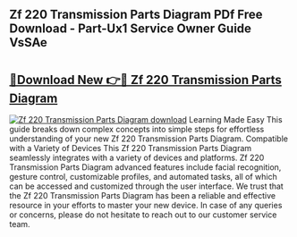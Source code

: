 ## Zf 220 Transmission Parts Diagram PDf Free Download - Part-Ux1 Service Owner Guide VsSAe

# <h2><a href="http://dfmzgxh.blite.top/?on=Zf+220+Transmission+Parts+Diagram">🔗Download New 👉🔴 Zf 220 Transmission Parts Diagram</a></h2>

[![Zf 220 Transmission Parts Diagram download](https://i.imgur.com/lujVjoI.png)](http://dfmzgxh.blite.top/?on=Zf+220+Transmission+Parts+Diagram)
Learning Made Easy This guide breaks down complex concepts into simple steps for effortless understanding of your new Zf 220 Transmission Parts Diagram. Compatible with a Variety of Devices This Zf 220 Transmission Parts Diagram seamlessly integrates with a variety of devices and platforms. Zf 220 Transmission Parts Diagram advanced features include facial recognition, gesture control, customizable profiles, and automated tasks, all of which can be accessed and customized through the user interface. We trust that the Zf 220 Transmission Parts Diagram has been a reliable and effective resource in your efforts to master your new device. In case of any queries or concerns, please do not hesitate to reach out to our customer service team.
